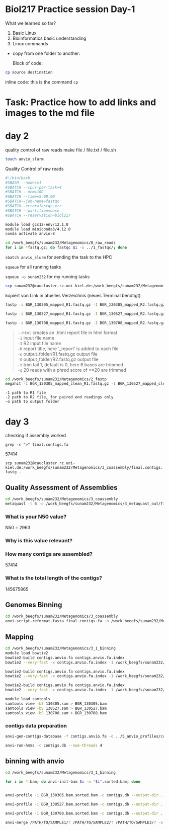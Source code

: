 # Biol217 Practice session Day-1

What we learned so far?

1. Basic Linux
2. Bioinformatics basic understanding
3. Linux commands

- copy from one folder to another:
  
  Block of code:
```sh
cp source destination
```

inline code:
this is the command `cp`



# Task: Practice how to add links and images to the md file

# day 2

quality control of raw reads
make file / file.txt / file.sh

```sh
touch anvio_slurm
```

Quality Control of raw reads
```sh
#!/bin/bash
#SBASH --nodes=1
#SBATCH --cpus-per-task=4
#SBATCH --mem=10G
#SBATCH --time=5:00:00
#SBATCH--job-name=fastqc
#SBATCH--error=fastqc.err
#SBATCH --partition=base
#SBATCH --reservation=biol217

module load gcc12-env/12.1.0
module load miniconda3/4.12.0
conda activate anvio-8

cd /work_beegfs/sunam232/Metagenomics/0_raw_reads
for i in *fastq.gz; do fastqc $i -o ../1_fastqc/; done
```

`sbatch anvio_slurm` for sending the task to the HPC

`squeue` for all running tasks

`squeue -u sunam232` for my running tasks

```sh
scp sunam232@caucluster.rz.uni-kiel.de:/work_beegfs/sunam232/Metagenomics/1_fastqc/*.html .
```
kopiert von Link in atuelles Verzeichnis (neues Terminal benötigt)

```sh
fastp -i BGR_130305_mapped_R1.fastq.gz -I BGR_130305_mapped_R2.fastq.gz -R fastp_report -o BGR_130305_mapped_R1_clean.fastq.gz -O BGR_130305_mapped_R2_clean.fastq.gz -t 6 -q 20
```

```sh
fastp -i BGR_130527_mapped_R1.fastq.gz -I BGR_130527_mapped_R2.fastq.gz -R fastp_report -o BGR_130527_mapped_R1_clean.fastq.gz -O BGR_130527_mapped_R2_clean.fastq.gz -t 6 -q 20
```
```sh
fastp -i BGR_130708_mapped_R1.fastq.gz -I BGR_130708_mapped_R2.fastq.gz -R fastp_report -o BGR_130527_mapped_R1_clean.fastq.gz -O BGR_130708_mapped_R2_clean.fastq.gz -t 6 -q 20
```


> `--html` creates an .html report file in html format\
>`-i` input file name\
>`-I` R2 input file name\
>`-R` report title, here ‘_report’ is added to each file\
>`-o` output_folder/R1.fastq.gz output file\
>`-O` output_folder/R2.fastq.gz output file\
>`-t` trim tail 1, default is 0, here 6 bases are trimmed\
>`-q` 20 reads with a phred score of <=20 are trimmed

```sh
cd /work_beegfs/sunam232/Metagenomics/2_fastp
megahit -1 BGR_130305_mapped_clean_R1.fastq.gz -1 BGR_130527_mapped_clean_R1.fastq.gz -1 BGR_130527_mapped_clean_R1.fastq.gz -2 BGR_130305_mapped_clean_R2.fastq.gz -2 BGR_130527_mapped_clean_R2.fastq.gz -2 BGR_130527_mapped_clean_R2.fastq.gz --min-contig-len 1000 --presets meta-large -m 0.85 -o ../3_coassembly -t 12
```

```
-1 path to R1 file
-2 path to R2 file, for paired end readings only
-o path to output folder
```

# day 3

checking if assembly worked

`grep -c ">" final.contigs.fa` 

57414

`scp sunam232@caucluster.rz.uni-kiel.de:/work_beegfs/sunam232/Metagenomics/3_coassembly/final.contigs.fastg .`

## Quality Assessment of Assemblies

```sh
cd /work_beegfs/sunam232/Metagenomics/3_coassembly
metaquast -t 6 -o /work_beegfs/sunam232/Metagenomics/3_metaquast_out/final.contigs.fastg -m 1000 final.contigs.fa
```

### What is your N50 value? 
N50 = 2963
### Why is this value relevant?

### How many contigs are assembled?
57414

### What is the total length of the contigs?

145675865

## Genomes Binning

```sh
cd /work_beegfs/sunam232/Metagenomics/3_coassembly
anvi-script-reformat-fasta final.contigs.fa -o /work_beegfs/sunam232/Metagenomics/3_1_binning/contigs.anvio.fa --min-len 1000 --simplify-names --report-file binning_conversion.txt
```

## Mapping

```sh
cd /work_beegfs/sunam232/Metagenomics/3_1_binning 
module load bowtie2
bowtie2-build contigs.anvio.fa contigs.anvio.fa.index
bowtie2 --very-fast -x contigs.anvio.fa.index -1 /work_beegfs/sunam232/Metagenomics/2_fastp/BGR_130305_mapped_clean_R1.fastq.gz -2 /work_beegfs/sunam232/Metagenomics/2_fastp/BGR_130305_mapped_clean_R2.fastq.gz -S 130305.sam

bowtie2-build contigs.anvio.fa contigs.anvio.fa.index
bowtie2 --very-fast -x contigs.anvio.fa.index -1 /work_beegfs/sunam232/Metagenomics/2_fastp/BGR_130527_mapped_clean_R1.fastq.gz -2 /work_beegfs/sunam232/Metagenomics/2_fastp/BGR_130527_mapped_clean_R2.fastq.gz -S 130527.sam

bowtie2-build contigs.anvio.fa contigs.anvio.fa.index
bowtie2 --very-fast -x contigs.anvio.fa.index -1 /work_beegfs/sunam232/Metagenomics/2_fastp/BGR_130708_mapped_clean_R1.fastq.gz -2 /work_beegfs/sunam232/Metagenomics/2_fastp/BGR_130708_mapped_clean_R2.fastq.gz -S 130708.sam

```

```sh
module load samtools
samtools view -bS 130305.sam > BGR_130305.bam
samtools view -bS 130527.sam > BGR_130527.bam
samtools view -bS 130708.sam > BGR_130708.bam
```

### contigs data preparation
```sh
anvi-gen-contigs-database -f contigs.anvio.fa -o ../5_anvio_profiles/contigs.db -n 'biol217'

anvi-run-hmms -c contigs.db --num-threads 4
```

## binning with anvio


```sh
cd /work_beegfs/sunam232/Metagenomics/3_1_binning 

for i in *.bam; do anvi-init-bam $i -o "$i".sorted.bam; done


anvi-profile -i BGR_130305.bam.sorted.bam -c contigs.db --output-dir ../5_anvio_profiles

anvi-profile -i BGR_130527.bam.sorted.bam -c contigs.db --output-dir ../5_anvio_profiles

anvi-profile -i BGR_130708.bam.sorted.bam -c contigs.db --output-dir ../5_anvio_profiles

```


```sh
anvi-merge /PATH/TO/SAMPLE1/? /PATH/TO/SAMPLE2/? /PATH/TO/SAMPLE3/? -o ? -c ? --enforce-hierarchical-clustering
```

